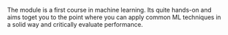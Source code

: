 The module is a first course in machine learning. Its quite hands-on and aims toget you to the point where you can apply common ML techniques in a solid way and critically evaluate performance.
